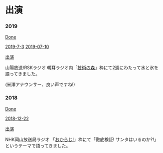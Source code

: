 # 出演

### 2019

[Done](Done.md)

[2019-7-3](2019-7-3.md) [2019-07-10](2019-07-10.md) 

[出演](出演.md)

山陽放送/RSKラジオ 朝耳ラジオ内「[技術の森](https://www.facebook.com/technologymori/)」枠にて2週にわたって水と氷を語ってきました。

(米澤アナウンサー、良い声ですね!)



### 2018

[Done](Done.md)

[2018-12-22](2018-12-22.md)

[出演](出演.md)

NHK岡山放送局ラジオ 「[おからじ!](https://www.nhk.or.jp/okayama/program/okaradi/index.html)」枠にて「徹底検証! サンタはいるのか?!」というテーマで語ってきました。




